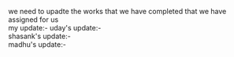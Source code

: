 we need to upadte the works that we have completed that we have assigned for us \
my update:-
 uday's update:- \
 shasank's update:-\
 madhu's update:-
